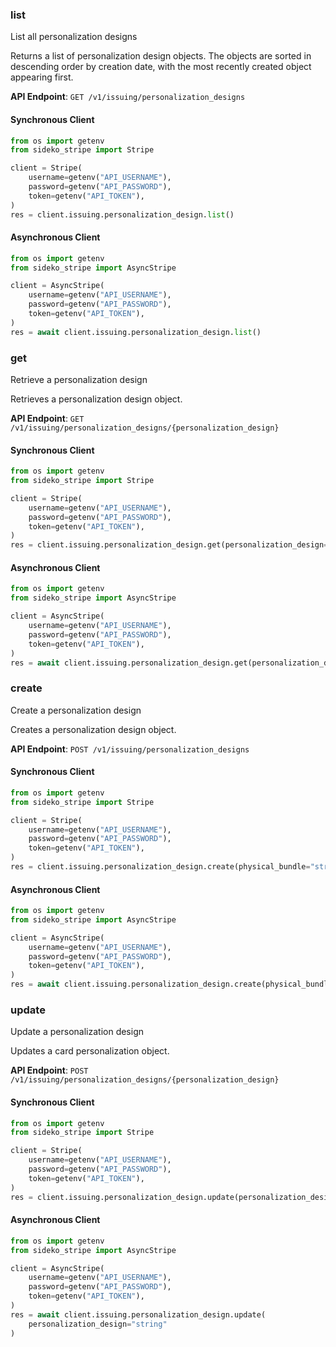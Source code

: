 
### list <a name="list"></a>
List all personalization designs

<p>Returns a list of personalization design objects. The objects are sorted in descending order by creation date, with the most recently created object appearing first.</p>

**API Endpoint**: `GET /v1/issuing/personalization_designs`

#### Synchronous Client

```python
from os import getenv
from sideko_stripe import Stripe

client = Stripe(
    username=getenv("API_USERNAME"),
    password=getenv("API_PASSWORD"),
    token=getenv("API_TOKEN"),
)
res = client.issuing.personalization_design.list()
```

#### Asynchronous Client

```python
from os import getenv
from sideko_stripe import AsyncStripe

client = AsyncStripe(
    username=getenv("API_USERNAME"),
    password=getenv("API_PASSWORD"),
    token=getenv("API_TOKEN"),
)
res = await client.issuing.personalization_design.list()
```

### get <a name="get"></a>
Retrieve a personalization design

<p>Retrieves a personalization design object.</p>

**API Endpoint**: `GET /v1/issuing/personalization_designs/{personalization_design}`

#### Synchronous Client

```python
from os import getenv
from sideko_stripe import Stripe

client = Stripe(
    username=getenv("API_USERNAME"),
    password=getenv("API_PASSWORD"),
    token=getenv("API_TOKEN"),
)
res = client.issuing.personalization_design.get(personalization_design="string")
```

#### Asynchronous Client

```python
from os import getenv
from sideko_stripe import AsyncStripe

client = AsyncStripe(
    username=getenv("API_USERNAME"),
    password=getenv("API_PASSWORD"),
    token=getenv("API_TOKEN"),
)
res = await client.issuing.personalization_design.get(personalization_design="string")
```

### create <a name="create"></a>
Create a personalization design

<p>Creates a personalization design object.</p>

**API Endpoint**: `POST /v1/issuing/personalization_designs`

#### Synchronous Client

```python
from os import getenv
from sideko_stripe import Stripe

client = Stripe(
    username=getenv("API_USERNAME"),
    password=getenv("API_PASSWORD"),
    token=getenv("API_TOKEN"),
)
res = client.issuing.personalization_design.create(physical_bundle="string")
```

#### Asynchronous Client

```python
from os import getenv
from sideko_stripe import AsyncStripe

client = AsyncStripe(
    username=getenv("API_USERNAME"),
    password=getenv("API_PASSWORD"),
    token=getenv("API_TOKEN"),
)
res = await client.issuing.personalization_design.create(physical_bundle="string")
```

### update <a name="update"></a>
Update a personalization design

<p>Updates a card personalization object.</p>

**API Endpoint**: `POST /v1/issuing/personalization_designs/{personalization_design}`

#### Synchronous Client

```python
from os import getenv
from sideko_stripe import Stripe

client = Stripe(
    username=getenv("API_USERNAME"),
    password=getenv("API_PASSWORD"),
    token=getenv("API_TOKEN"),
)
res = client.issuing.personalization_design.update(personalization_design="string")
```

#### Asynchronous Client

```python
from os import getenv
from sideko_stripe import AsyncStripe

client = AsyncStripe(
    username=getenv("API_USERNAME"),
    password=getenv("API_PASSWORD"),
    token=getenv("API_TOKEN"),
)
res = await client.issuing.personalization_design.update(
    personalization_design="string"
)
```
